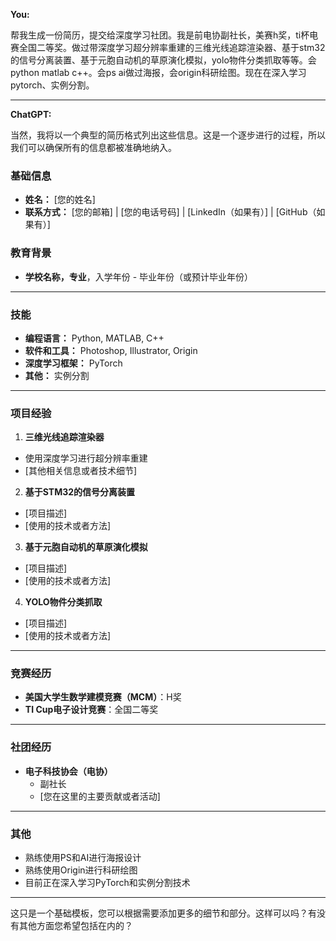 **You:**

帮我生成一份简历，提交给深度学习社团。我是前电协副社长，美赛h奖，ti杯电赛全国二等奖。做过带深度学习超分辨率重建的三维光线追踪渲染器、基于stm32的信号分离装置、基于元胞自动机的草原演化模拟，yolo物件分类抓取等等。会python matlab c++。会ps ai做过海报，会origin科研绘图。现在在深入学习pytorch、实例分割。

* * *

**ChatGPT:**

当然，我将以一个典型的简历格式列出这些信息。这是一个逐步进行的过程，所以我们可以确保所有的信息都被准确地纳入。

### 基础信息

* **姓名：** [您的姓名]
* **联系方式：** [您的邮箱] | [您的电话号码] | [LinkedIn（如果有）] | [GitHub（如果有）]

### 教育背景

* **学校名称，专业**，入学年份 - 毕业年份（或预计毕业年份）

* * *

### 技能

* **编程语言：** Python, MATLAB, C++
* **软件和工具：** Photoshop, Illustrator, Origin
* **深度学习框架：** PyTorch
* **其他：** 实例分割

* * *

### 项目经验

1. **三维光线追踪渲染器**

* 使用深度学习进行超分辨率重建
* [其他相关信息或者技术细节]

2. **基于STM32的信号分离装置**

* [项目描述]
* [使用的技术或者方法]

3. **基于元胞自动机的草原演化模拟**

* [项目描述]
* [使用的技术或者方法]

4. **YOLO物件分类抓取**

* [项目描述]
* [使用的技术或者方法]

* * *

### 竞赛经历

* **美国大学生数学建模竞赛（MCM）**：H奖
* **TI Cup电子设计竞赛**：全国二等奖

* * *

### 社团经历

* **电子科技协会（电协）**
    * 副社长
    * [您在这里的主要贡献或者活动]

* * *

### 其他

* 熟练使用PS和AI进行海报设计
* 熟练使用Origin进行科研绘图
* 目前正在深入学习PyTorch和实例分割技术

* * *

这只是一个基础模板，您可以根据需要添加更多的细节和部分。这样可以吗？有没有其他方面您希望包括在内的？